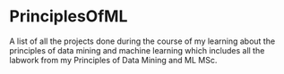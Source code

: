 # PrinciplesOfML
A list of all the projects done during the course of my learning about the principles of data mining and machine learning which includes all the labwork from my Principles of Data Mining and ML MSc.
